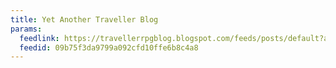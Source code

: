 ```yaml
---
title: Yet Another Traveller Blog
params:
  feedlink: https://travellerrpgblog.blogspot.com/feeds/posts/default?alt=rss
  feedid: 09b75f3da9799a092cfd10ffe6b8c4a8
---
```

